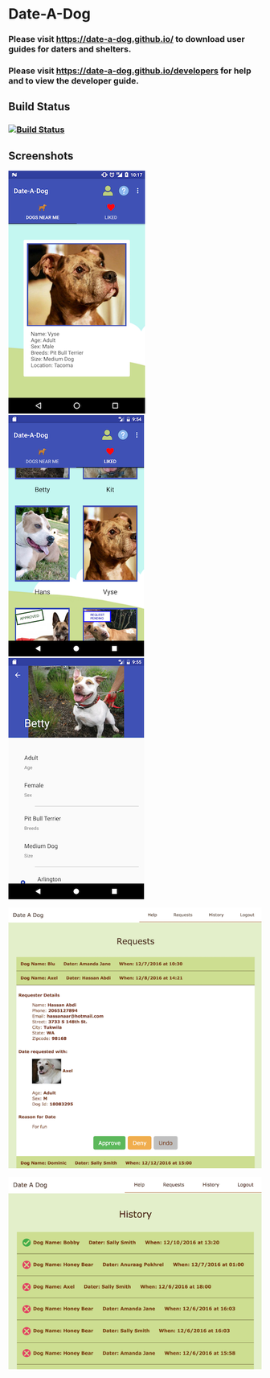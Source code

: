 # Date-A-Dog

### Please visit https://date-a-dog.github.io/ to download user guides for daters and shelters.
### Please visit https://date-a-dog.github.io/developers for help and to view the developer guide.

## Build Status
### [![Build Status](https://travis-ci.org/Date-A-Dog/Date-A-Dog.svg?branch=master)](https://travis-ci.org/Date-A-Dog/Date-A-Dog)

## Screenshots
![Android Login](/screenshots/android_swipe_screen_copy.png)  ![Android Liked Dogs](/screenshots/android_liked_dogs_screen.png)  ![Android Dog Profile](/screenshots/android_dog_profile_screen.png)

![Shelter Requests](/screenshots/shelter_requests.png)

![Shelter History](/screenshots/shelter_history.png)
